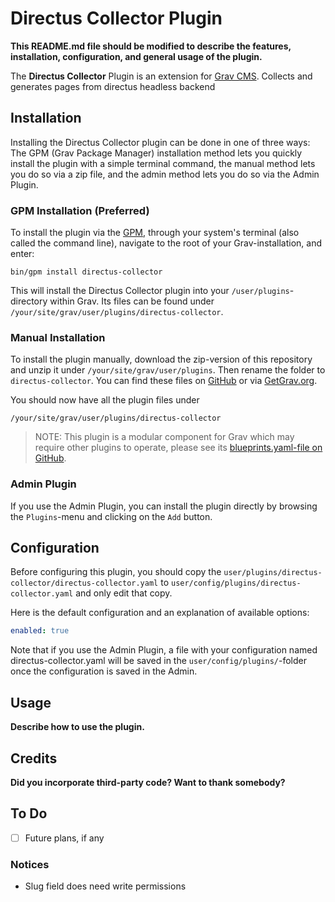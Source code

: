 # Directus Collector Plugin

**This README.md file should be modified to describe the features, installation, configuration, and general usage of the plugin.**

The **Directus Collector** Plugin is an extension for [Grav CMS](http://github.com/getgrav/grav). Collects and generates pages from directus headless backend

## Installation

Installing the Directus Collector plugin can be done in one of three ways: The GPM (Grav Package Manager) installation method lets you quickly install the plugin with a simple terminal command, the manual method lets you do so via a zip file, and the admin method lets you do so via the Admin Plugin.

### GPM Installation (Preferred)

To install the plugin via the [GPM](http://learn.getgrav.org/advanced/grav-gpm), through your system's terminal (also called the command line), navigate to the root of your Grav-installation, and enter:

    bin/gpm install directus-collector

This will install the Directus Collector plugin into your `/user/plugins`-directory within Grav. Its files can be found under `/your/site/grav/user/plugins/directus-collector`.

### Manual Installation

To install the plugin manually, download the zip-version of this repository and unzip it under `/your/site/grav/user/plugins`. Then rename the folder to `directus-collector`. You can find these files on [GitHub](https://github.com//grav-plugin-directus-collector) or via [GetGrav.org](http://getgrav.org/downloads/plugins#extras).

You should now have all the plugin files under

    /your/site/grav/user/plugins/directus-collector
	
> NOTE: This plugin is a modular component for Grav which may require other plugins to operate, please see its [blueprints.yaml-file on GitHub](https://github.com//grav-plugin-directus-collector/blob/master/blueprints.yaml).

### Admin Plugin

If you use the Admin Plugin, you can install the plugin directly by browsing the `Plugins`-menu and clicking on the `Add` button.

## Configuration

Before configuring this plugin, you should copy the `user/plugins/directus-collector/directus-collector.yaml` to `user/config/plugins/directus-collector.yaml` and only edit that copy.

Here is the default configuration and an explanation of available options:

```yaml
enabled: true
```

Note that if you use the Admin Plugin, a file with your configuration named directus-collector.yaml will be saved in the `user/config/plugins/`-folder once the configuration is saved in the Admin.

## Usage

**Describe how to use the plugin.**

## Credits

**Did you incorporate third-party code? Want to thank somebody?**

## To Do

- [ ] Future plans, if any

### Notices
 - Slug field does need write permissions

